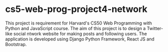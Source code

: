 # cs5-web-prog-project4-network

This project is requirement for Harvard's CS50 Web Programming with Python and JavaScript course.  The aim of this project is to design a Twitter-like social ntwork website for making posts and following users.  The application is developed using Django Python Framework, React JS and Bootstrap. 
